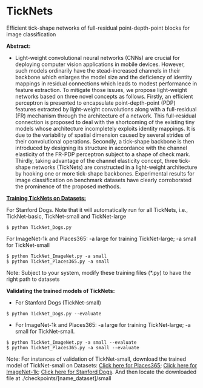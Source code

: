 # TickNets
Efficient tick-shape networks of full-residual point-depth-point blocks for image classification

**Abstract:**

* Light-weight convolutional neural networks (CNNs) are crucial for deploying computer vision
applications in mobile devices. However, such models ordinarily have the stead-increased channels in their backbone which enlarges the model size and the deficiency of identity mappings in residual connections which leads to modest performance in feature extraction. To mitigate those issues, we propose light-weight networks based on three novel concepts as follows. Firstly, an efficient perceptron is presented to encapsulate point-depth-point (PDP) features extracted by light-weight convolutions along with a full-residual (FR) mechanism through the architecture of a network. This full-residual connection is proposed to deal with the shortcoming of the existing tiny models whose architecture incompletely exploits identity mappings. It is due to the variability of spatial dimension caused by several strides of their convolutional operations. Secondly, a tick-shape backbone is then introduced by designing its structure in accordance with the channel elasticity of the FR-PDP perceptron subject to a shape of check mark. Thirdly, taking advantage of the channel elasticity concept, three tick-shape networks (TickNets) are constructed in a light-weight architecture by hooking one or more tick-shape backbones. Experimental results for image classification on benchmark datasets have clearly corroborated the prominence of the proposed methods.

<u>**Training TickNets on Datasets:**</u>

For Stanford Dogs. Note that it will automatically run for all TickNets, i.e., TickNet-basic, TickNet-small and TickNet-large
```
$ python TickNet_Dogs.py
```
For ImageNet-1k and Places365: -a large for training TickNet-large; -a small for TickNet-small
```
$ python TickNet_ImageNet.py -a small
$ python TickNet_Places365.py -a small 
```
Note: Subject to your system, modify these training files (*.py) to have the right path to datasets

**Validating the trained models of TickNets:**
* For Stanford Dogs (TickNet-small)
```
$ python TickNet_Dogs.py --evaluate
```
* For ImageNet-1k and Places365: -a large for training TickNet-large; -a small for TickNet-small.
```
$ python TickNet_ImageNet.py -a small --evaluate
$ python TickNet_Places365.py -a small --evaluate
```

Note: For instances of validation of TickNet-small, download the trained model of TickNet-small on Datasets: [Click here for Places365](https://drive.google.com/drive/folders/1EdlA3tuOutBJMR23B-fcSOKKB69hAQ5R?usp=sharing); [Click here for ImageNet-1k](); [Click here for Stanford Dogs](). And then locate the downloaded file at ./checkpoints/[name_dataset]/small
